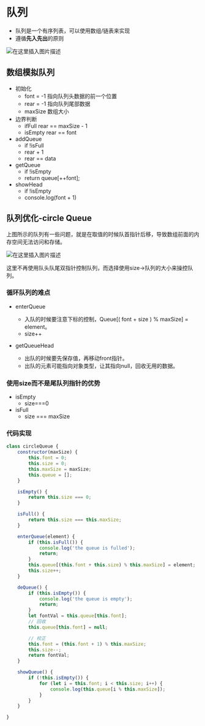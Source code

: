 # 队列

- 队列是一个有序列表，可以使用数组/链表来实现
- 遵循**先入先出**的原则

![在这里插入图片描述](https://img-blog.csdnimg.cn/20200825122954345.png?x-oss-process=image/watermark,type_ZmFuZ3poZW5naGVpdGk,shadow_10,text_aHR0cHM6Ly9ibG9nLmNzZG4ubmV0L1pIZ29nb2dvaGE=,size_16,color_FFFFFF,t_70#pic_center)



## 数组模拟队列

- 初始化
  - font = -1 指向队列头数据的前一个位置
  - rear = -1 指向队列尾部数据
  - maxSize 数组大小
- 边界判断
  - ifFull rear == maxSize - 1
  - isEmpty rear == font
- addQueue
  - if !isFull
  - rear + 1
  - rear == data
- getQueue
  - if !isEmpty
  - return queue[++font];
- showHead
  - if !isEmpty
  - console.log(font + 1)



## 队列优化-circle Queue

上图所示的队列有一些问题，就是在取值的时候队首指针后移，导致数组前面的内存空间无法访问和存储。

![在这里插入图片描述](https://img-blog.csdnimg.cn/20200826205723807.png?x-oss-process=image/watermark,type_ZmFuZ3poZW5naGVpdGk,shadow_10,text_aHR0cHM6Ly9ibG9nLmNzZG4ubmV0L1pIZ29nb2dvaGE=,size_16,color_FFFFFF,t_70#pic_center)

这里不再使用队头队尾双指针控制队列，而选择使用size->队列的大小来操控队列。



### 循环队列的难点

- enterQueue

  - 入队的时候要注意下标的控制，Queue[( font + size ) % maxSize] = element。
  - size++

  

- getQueueHead

  - 出队的时候要先保存值，再移动front指针。
  - 出队的元素可能指向对象类型，让其指向null，回收无用的数据。



### 使用size而不是尾队列指针的优势

- isEmpty
  - size===0
- isFull
  - size === maxSize



### 代码实现

```js
class circleQueue {
    constructor(maxSize) {
        this.font = 0;
        this.size = 0;
        this.maxSize = maxSize;
        this.queue = [];
    }

    isEmpty() {
        return this.size === 0;
    }

    isFull() {
        return this.size === this.maxSize;
    }

    enterQueue(element) {
        if (this.isFull()) {
            console.log('the queue is fulled');
            return;
        }
        this.queue[(this.font + this.size) % this.maxSize] = element;
        this.size++;
    }

    deQueue() {
        if (this.isEmpty()) {
            console.log('the queue is empty');
            return;
        }
        let fontVal = this.queue[this.font];
        // 回收
        this.queue[this.font] = null;

        // 校正
        this.font = (this.font + 1) % this.maxSize;
        this.size--;
        return fontVal;
    }

    showQueue() {
        if (!this.isEmpty()) {
            for (let i = this.font; i < this.size; i++) {
                console.log(this.queue[i % this.maxSize]);
            }
        }
    }

}
```

​	